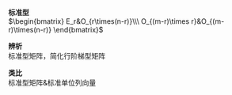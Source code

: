 **标准型**  
 $\begin{bmatrix}  
E_r&O_{r\times(n-r)}\\\   
O_{(m-r)\times r}&O_{(m-r)\times(n-r)}  
\end{bmatrix}$   
  
**辨析**  
标准型矩阵，简化行阶梯型矩阵  
  
**类比**  
标准型矩阵&标准单位列向量  
